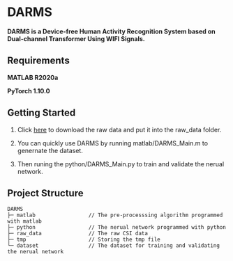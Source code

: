 # DARMS
**DARMS is a Device-free Human Activity Recognition System based on Dual-channel Transformer Using WIFI Signals.**  



## Requirements
**MATLAB R2020a**

**PyTorch 1.10.0**



## Getting Started  
1. Click [here](https://drive.google.com/drive/folders/1uhvyzDL-A9LQRhdQdebNI9TtZqHBKQlo?usp=sharing) to download the raw data and put it into the raw_data folder.  

2. You can quickly use DARMS by running matlab/DARMS_Main.m to genernate the dataset.  

3. Then runing the python/DARMS_Main.py to train and validate the nerual network.  



## Project Structure
    DARMS
    ├─ matlab                 // The pre-processsing algorithm programmed with matlab
    ├─ python                 // The nerual network programmed with python
    ├─ raw_data               // The raw CSI data
    ├─ tmp                    // Storing the tmp file
    └─ dataset                // The dataset for training and validating the nerual network
      


